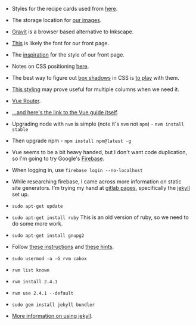 * Styles for the recipe cards used from [here](http://freefrontend.com/css-cards/#recipe-cards).
* The storage location for [our images](https://postimages.org/).
* [Gravit](https://designer.gravit.io/) is a browser based alternative to Inkscape.
* [This](https://fonts.google.com/specimen/Shadows+Into+Light) is likely the font for our front page.
* The [inspiration](https://codepen.io/amwill/pen/YyexrJ) for the style of our front page.
* Notes on CSS positioning [here](https://www.w3schools.com/cssref/pr_class_position.asp).
* The best way to figure out [box shadows](https://www.w3schools.com/cssref/css3_pr_box-shadow.asp) 
in CSS is [to play](https://www.w3schools.com/cssref/tryit.asp?filename=trycss3_box-shadow) with them.
* [This styling](https://www.w3schools.com/css/css3_multiple_columns.asp) may prove useful for multiple columns when we need it.
* [Vue Router](https://router.vuejs.org/en/essentials/getting-started.html).
* [...and here's the link to the Vue guide itself](https://vuejs.org/v2/guide/single-file-components.html).

* Upgrading node with `nvm` is simple (note it's `nvm` not `npm`) - `nvm install stable`
* Then upgrade npm - `npm install npm@latest -g`

* Vue seems to be a bit heavy handed, but I don't want code duplication, so I'm going to try Google's 
[Firebase](https://firebase.google.com/).
* When logging in, use `firebase login --no-localhost`

* While researching firebase, I came across more information on static site generators.  I'm trying my hand at 
[gitlab pages](https://about.gitlab.com/features/pages/), specifically the [jekyll](https://gitlab.com/pages/jekyll) set up.
* `sudo apt-get update`
* `sudo apt-get install ruby` This is an old version of ruby, so we need to do some more work.
* `sudo apt-get install gnupg2`
* Follow [these instructions](http://rvm.io/) and [these hints](https://tecadmin.net/install-ruby-on-rails-on-ubuntu/).
* `sudo usermod -a -G rvm cabox`
* `rvm list known`
* `rvm install 2.4.1`
* `rvm use 2.4.1 --default`
* `sudo gem install jekyll bundler`
* [More information on using jekyll](http://damonbauer.me/organizing-jekyll-pages/).
